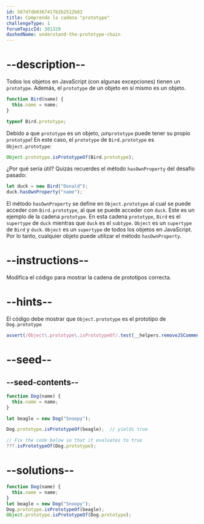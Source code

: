```yaml
---
id: 587d7db0367417b2b2512b82
title: Comprende la cadena "prototype"
challengeType: 1
forumTopicId: 301329
dashedName: understand-the-prototype-chain
---
```


# --description--

Todos los objetos en JavaScript (con algunas excepciones) tienen un `prototype`. Además, el `prototype` de un objeto en sí mismo es un objeto.

```js
function Bird(name) {
  this.name = name;
}

typeof Bird.prototype;
```

Debido a que `prototype` es un objeto, ¡un`prototype` puede tener su propio `prototype`! En este caso, el `prototype` de `Bird.prototype` es `Object.prototype`:

```js
Object.prototype.isPrototypeOf(Bird.prototype);
```

¿Por qué sería útil? Quizás recuerdes el método `hasOwnProperty` del desafío pasado:

```js
let duck = new Bird("Donald");
duck.hasOwnProperty("name");
```

El método `hasOwnProperty` se define en `Object.prototype` al cual se puede acceder con `Bird.prototype`, al que se puede acceder con `duck`. Este es un ejemplo de la cadena `prototype`. En esta cadena `prototype`, `Bird` es el `supertype` de `duck` mientras que `duck` es el `subtype`. `Object` es un `supertype` de `Bird` y `duck`. `Object` es un `supertype` de todos los objetos en JavaScript. Por lo tanto, cualquier objeto puede utilizar el método `hasOwnProperty`.

# --instructions--

Modifica el código para mostrar la cadena de prototipos correcta.

# --hints--

El código debe mostrar que `Object.prototype` es el prototipo de `Dog.prototype`

```js
assert(/Object\.prototype\.isPrototypeOf/.test(__helpers.removeJSComments(code)));
```

# --seed--

## --seed-contents--

```js
function Dog(name) {
  this.name = name;
}

let beagle = new Dog("Snoopy");

Dog.prototype.isPrototypeOf(beagle);  // yields true

// Fix the code below so that it evaluates to true
???.isPrototypeOf(Dog.prototype);
```

# --solutions--

```js
function Dog(name) {
  this.name = name;
}
let beagle = new Dog("Snoopy");
Dog.prototype.isPrototypeOf(beagle);
Object.prototype.isPrototypeOf(Dog.prototype);
```
